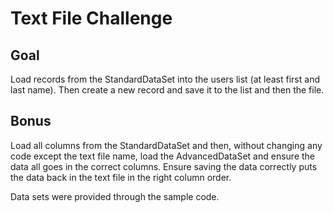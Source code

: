 ﻿#	Text File Challenge

##	Goal
Load records from the StandardDataSet
into the users list (at least first and last
name). Then create a new record and
save it to the list and then the file.

##	Bonus
Load all columns from the
StandardDataSet and then, without
changing any code except the text file
name, load the AdvancedDataSet and
ensure the data all goes in the correct
columns. Ensure saving the data
correctly puts the data back in the text
file in the right column order.

Data sets were provided through the sample code.